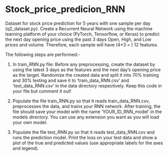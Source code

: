 # Stock_price_predicion_RNN

Dataset for stock price prediction for 5 years with one sample per day
(q2_dataset.py). Create a Recurrent Neural Network using the machine learning platform of your choice
(PyTorch, Tensorflow, or Keras) to predict the next day opening price using the past 3 days Open, High, and
Low prices and volume. Therefore, each sample will have (4*3 = ) 12 features.

The following steps are performed:-

1. In train_RNN.py file: Before any preprocessing, create the dataset by using the latest 3 days as
the features and the next day’s opening price as the target. Randomize the created data and split it
into 70% training and 30% testing and save it to ‘train_data_RNN.csv’ and ‘test_data_RNN.csv’ in
the data directory respectively. Keep this code in your file but comment it out!

2. Populate the file train_RNN.py so that it reads train_data_RNN.csv, preprocesses the data, and
trains your RNN network. After training, the file should save your model with the name
‘YOUR_ID_RNN_model’ in the models directory. You can use any extension you want as you will
load your own model. 

3. Populate the file test_RNN.py so that it reads test_data_RNN.csv and runs the prediction
model. Print the loss on your test data and show a plot of the true and predicted values (use
appropriate labels for the axes and legend).
